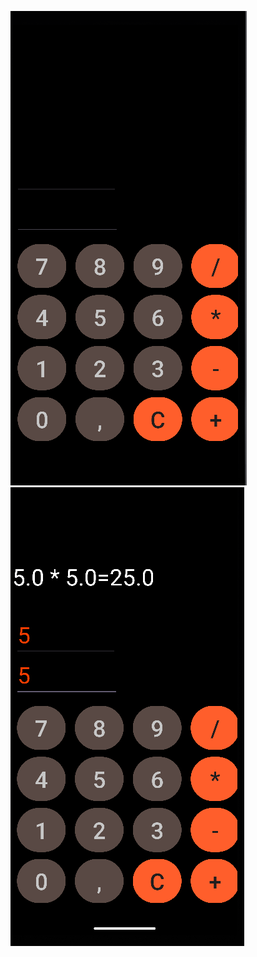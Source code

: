 ![First](https://github.com/alraune91/Android-Studio-project-7/blob/main/Screenshot_one.png)
![Second](https://github.com/alraune91/Android-Studio-project-7/blob/main/Screenshot_two.png)
